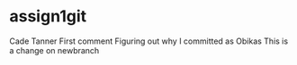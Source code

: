 # assign1git
Cade Tanner
First comment
Figuring out why I committed as Obikas
This is a change on newbranch
